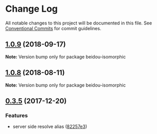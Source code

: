 # Change Log

All notable changes to this project will be documented in this file.
See [Conventional Commits](https://conventionalcommits.org) for commit guidelines.

<a name="1.0.9"></a>

## [1.0.9](https://github.com/alibaba/beidou/tree/master/packages/beidou-isomorphic/compare/v1.0.8...v1.0.9) (2018-09-17)

**Note:** Version bump only for package beidou-isomorphic

<a name="1.0.8"></a>

## [1.0.8](https://github.com/alibaba/beidou/tree/master/packages/beidou-isomorphic/compare/v1.0.7...v1.0.8) (2018-08-11)

**Note:** Version bump only for package beidou-isomorphic

<a name="0.3.5"></a>

## [0.3.5](https://github.com/alibaba/beidou/tree/master/packages/beidou-isomorphic/compare/v0.3.4...v0.3.5) (2017-12-20)

### Features

* server side resolve alias ([82257e3](https://github.com/alibaba/beidou/tree/master/packages/beidou-isomorphic/commit/82257e3))
